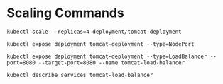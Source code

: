 # Scaling Commands

` kubectl scale --replicas=4 deployment/tomcat-deployment `

` kubectl expose deployment tomcat-deployment --type=NodePort `

` kubectl expose deployment tomcat-deployment --type=LoadBalancer --port=8080 --target-port=8080 --name tomcat-load-balancer `

` kubectl describe services tomcat-load-balancer `
